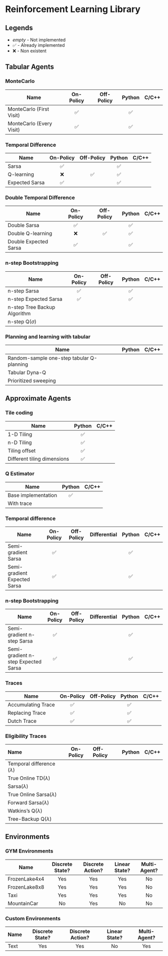 # Reinforcement Learning Library

## Legends

* *empty* - Not implemented
* &#x2705; - Already implemented
* :x: - Non existent

## Tabular Agents

### MonteCarlo

| Name                     | On-Policy | Off-Policy |  Python  | C/C++ |
| ------------------------ |:---------:|:----------:|:--------:|:-----:|
| MonteCarlo (First Visit) | &#x2705;  |            | &#x2705; |       |
| MonteCarlo (Every Visit) | &#x2705;  |            | &#x2705; |       |


### Temporal Difference

| Name           | On-Policy | Off-Policy |  Python  | C/C++ |
| -------------- |:---------:|:----------:|:--------:|:-----:|
| Sarsa          | &#x2705;  |            | &#x2705; |       |
| Q-learning     |    :x:    |  &#x2705;  | &#x2705; |       |
| Expected Sarsa | &#x2705;  |            | &#x2705; |       |

### Double Temporal Difference

| Name                  | On-Policy | Off-Policy |  Python  | C/C++ |
| --------------------- |:---------:|:----------:|:--------:|:-----:|
| Double Sarsa          | &#x2705;  |            | &#x2705; |       |
| Double Q-learning     |    :x:    |  &#x2705;  | &#x2705; |       |
| Double Expected Sarsa | &#x2705;  |            | &#x2705; |       |

### n-step Bootstrapping

| Name                         | On-Policy | Off-Policy |  Python  | C/C++ |
| ---------------------------- |:---------:|:----------:|:--------:|:-----:|
| n-step Sarsa                 | &#x2705;  |            | &#x2705; |       |
| n-step Expected Sarsa        | &#x2705;  |            | &#x2705; |       |
| n-step Tree Backup Algorithm |           |            |          |       |
| n-step Q$(\sigma)$           |           |            |          |       |


### Planning and learning with tabular

| Name                                      | Python | C/C++ |
| ----------------------------------------- |:------:|:-----:|
| Random-sample one-step tabular Q-planning |        |       |
| Tabular Dyna-Q                            |        |       |
| Prioritized sweeping                      |        |       |

## Approximate Agents

### Tile coding

| Name                        |  Python  | C/C++ |
| --------------------------- |:--------:|:-----:|
| 1-D Tiling                  | &#x2705; |       |
| n-D Tiling                  | &#x2705; |       |
| Tiling offset               | &#x2705; |       |
| Different tiling dimensions | &#x2705; |       |


### Q Estimator

| Name                |  Python  | C/C++ |
| ------------------- |:--------:|:-----:|
| Base implementation | &#x2705; |       |
| With trace          |          |       |


### Temporal difference

| Name                         | On-Policy | Off-Policy | Differential |  Python  | C/C++ |
| ---------------------------- |:---------:|:----------:|:------------:|:--------:|:-----:|
| Semi-gradient Sarsa          | &#x2705;  |            |              | &#x2705; |       |
| Semi-gradient Expected Sarsa | &#x2705;  |            |              | &#x2705; |       |

### n-step Bootstrapping

| Name                                | On-Policy | Off-Policy | Differential |  Python  | C/C++ |
| ----------------------------------- |:---------:|:----------:|:------------:|:--------:|:-----:|
| Semi-gradient n-step Sarsa          | &#x2705;  |            |              | &#x2705; |       |
| Semi-gradient n-step Expected Sarsa | &#x2705;  |            |              | &#x2705; |       |

### Traces

| Name               | On-Policy | Off-Policy |  Python  | C/C++ |
| ------------------ |:---------:|:----------:|:--------:|:-----:|
| Accumulating Trace | &#x2705;  |            | &#x2705; |       |
| Replacing Trace    | &#x2705;  |            | &#x2705; |       |
| Dutch Trace        | &#x2705;  |            | &#x2705; |       |

### Eligibility Traces

| Name                            | On-Policy | Off-Policy | Python | C/C++ |
|:------------------------------- |:---------:|:---------- |:------:|:-----:|
| Temporal difference $(\lambda)$ |           |            |        |       |
| True Online TD$(\lambda)$       |           |            |        |       |
| Sarsa$(\lambda)$                |           |            |        |       |
| True Online Sarsa$(\lambda)$    |           |            |        |       |
| Forward Sarsa$(\lambda)$        |           |            |        |       |
| Watkins’s Q$(\lambda)$          |           |            |        |       |
| Tree-Backup Q$(\lambda)$        |           |            |        |       |

## Environments

### GYM Environments

| Name          | Discrete State? | Discrete Action? | Linear State? | Multi-Agent? |
| ------------- |:---------------:|:----------------:|:-------------:|:------------:|
| FrozenLake4x4 |       Yes       |       Yes        |      Yes      |      No      |
| FrozenLake8x8 |       Yes       |       Yes        |      Yes      |      No      |
| Taxi          |       Yes       |       Yes        |      Yes      |      No      |
| MountainCar   |       No        |       Yes        |      No       |      No      |

### Custom Environments

| Name | Discrete State? | Discrete Action? | Linear State? | Multi-Agent? |
| ---- |:---------------:|:----------------:|:-------------:|:------------:|
| Text |       Yes       |       Yes        |      No       |     Yes      |
